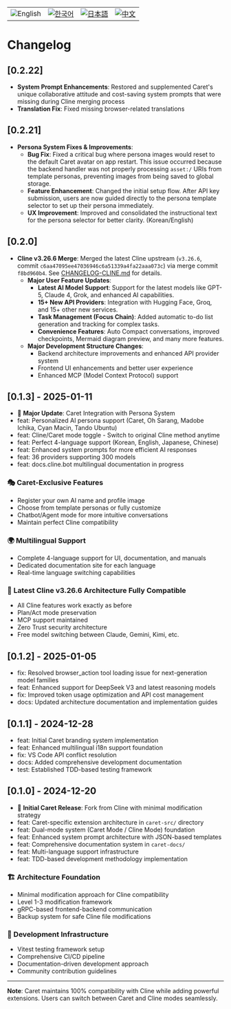 <div align="center">
  <table>
    <tr>
      <td align="center">
        <img src="https://img.shields.io/badge/English-2563eb?style=for-the-badge&labelColor=1e40af" alt="English"/>
      </td>
      <td align="center">
        <a href="./caret-docs/ko/CHANGELOG.md">
          <img src="https://img.shields.io/badge/한국어-16a34a?style=for-the-badge&labelColor=15803d" alt="한국어"/>
        </a>
      </td>
      <td align="center">
        <a href="./caret-docs/ja/CHANGELOG.md">
          <img src="https://img.shields.io/badge/日本語-ea580c?style=for-the-badge&labelColor=c2410c" alt="日本語"/>
        </a>
      </td>
      <td align="center">
        <a href="./caret-docs/zh-cn/CHANGELOG.md">
          <img src="https://img.shields.io/badge/中文-dc2626?style=for-the-badge&labelColor=b91c1c" alt="中文"/>
        </a>
      </td>
    </tr>
  </table>
</div>

# Changelog

## [0.2.22]
 - **System Prompt Enhancements**: Restored and supplemented Caret's unique collaborative attitude and cost-saving system prompts that were missing during Cline merging process
 - **Translation Fix**: Fixed missing browser-related translations

## [0.2.21]

- **Persona System Fixes & Improvements**:
  - **Bug Fix**: Fixed a critical bug where persona images would reset to the default Caret avatar on app restart. This issue occurred because the backend handler was not properly processing `asset:/` URIs from template personas, preventing images from being saved to global storage.
  - **Feature Enhancement**: Changed the initial setup flow. After API key submission, users are now guided directly to the persona template selector to set up their persona immediately.
  - **UX Improvement**: Improved and consolidated the instructional text for the persona selector for better clarity. (Korean/English)

## [0.2.0]

- **Cline v3.26.6 Merge**: Merged the latest Cline upstream (`v3.26.6`, commit `c6aa47095ee47036946c6a51339a4fa22aaa073c`) via merge commit `f8bd960b4`. See [CHANGELOG-CLINE.md](CHANGELOG-CLINE.md) for details.
  - **Major User Feature Updates**:
    - **Latest AI Model Support**: Support for the latest models like GPT-5, Claude 4, Grok, and enhanced AI capabilities.
    - **15+ New API Providers**: Integration with Hugging Face, Groq, and 15+ other new services.
    - **Task Management (Focus Chain)**: Added automatic to-do list generation and tracking for complex tasks.
    - **Convenience Features**: Auto Compact conversations, improved checkpoints, Mermaid diagram preview, and many more features.
  - **Major Development Structure Changes**:
    - Backend architecture improvements and enhanced API provider system
    - Frontend UI enhancements and better user experience
    - Enhanced MCP (Model Context Protocol) support

## [0.1.3] - 2025-01-11

- 🎉 **Major Update**: Caret Integration with Persona System
- feat: Personalized AI persona support (Caret, Oh Sarang, Madobe Ichika, Cyan Macin, Tando Ubuntu)
- feat: Cline/Caret mode toggle - Switch to original Cline method anytime
- feat: Perfect 4-language support (Korean, English, Japanese, Chinese)
- feat: Enhanced system prompts for more efficient AI responses
- feat: 36 providers supporting 300 models
- feat: docs.cline.bot multilingual documentation in progress

### 🎭 Caret-Exclusive Features
- Register your own AI name and profile image
- Choose from template personas or fully customize
- Chatbot/Agent mode for more intuitive conversations
- Maintain perfect Cline compatibility

### 🌍 Multilingual Support
- Complete 4-language support for UI, documentation, and manuals
- Dedicated documentation site for each language
- Real-time language switching capabilities

### 🚀 **Latest Cline v3.26.6 Architecture Fully Compatible**
- All Cline features work exactly as before
- Plan/Act mode preservation
- MCP support maintained
- Zero Trust security architecture
- Free model switching between Claude, Gemini, Kimi, etc.

## [0.1.2] - 2025-01-05

- fix: Resolved browser_action tool loading issue for next-generation model families
- feat: Enhanced support for DeepSeek V3 and latest reasoning models
- fix: Improved token usage optimization and API cost management
- docs: Updated architecture documentation and implementation guides

## [0.1.1] - 2024-12-28

- feat: Initial Caret branding system implementation
- feat: Enhanced multilingual i18n support foundation
- fix: VS Code API conflict resolution
- docs: Added comprehensive development documentation
- test: Established TDD-based testing framework

## [0.1.0] - 2024-12-20

- 🎉 **Initial Caret Release**: Fork from Cline with minimal modification strategy
- feat: Caret-specific extension architecture in `caret-src/` directory
- feat: Dual-mode system (Caret Mode / Cline Mode) foundation
- feat: Enhanced system prompt architecture with JSON-based templates
- feat: Comprehensive documentation system in `caret-docs/`
- feat: Multi-language support infrastructure
- feat: TDD-based development methodology implementation

### 🏗️ Architecture Foundation
- Minimal modification approach for Cline compatibility
- Level 1-3 modification framework
- gRPC-based frontend-backend communication
- Backup system for safe Cline file modifications

### 🧪 Development Infrastructure  
- Vitest testing framework setup
- Comprehensive CI/CD pipeline
- Documentation-driven development approach
- Community contribution guidelines

---

**Note**: Caret maintains 100% compatibility with Cline while adding powerful extensions. Users can switch between Caret and Cline modes seamlessly.
